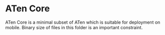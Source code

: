 # ATen Core

ATen Core is a minimal subset of ATen which is suitable for deployment on mobile. Binary size of files in this folder is an important constraint.

